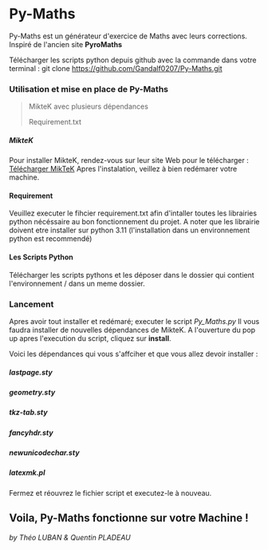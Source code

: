 # Py-Maths

Py-Maths est un générateur d'exercice de Maths avec leurs corrections. Inspiré de l'ancien site **PyroMaths**

Télécharger les scripts python depuis github avec la commande dans votre terminal  : 
      git clone https://github.com/Gandalf0207/Py-Maths.git

### Utilisation et mise en place de Py-Maths
> MikteK avec plusieurs dépendances
> 
> Requirement.txt
>

##### MikteK
Pour installer MikteK, rendez-vous sur leur site Web pour le télécharger : [Télécharger MikTeK](https://miktex.org/download)
Apres l'instalation, veillez à bien redémarer votre machine.

#### Requirement

Veuillez executer le fihcier requirement.txt afin d'intaller toutes les librairies python nécéssaire au bon fonctionnement du projet.
A noter que les librairie doivent etre installer sur python 3.11 (l'installation dans un environnement python est recommendé)

#### Les Scripts Python
Télécharger les scripts pythons et les déposer dans le dossier qui contient l'environnement / dans un meme dossier.


### Lancement
Apres avoir tout installer et redémaré; executer le script *Py_Maths.py* Il vous faudra installer de nouvelles dépendances de MikteK. A l'ouverture du pop up apres l'execution du script, cliquez sur **install**.

Voici les dépendances qui vous s'affciher et que vous allez devoir installer : 

##### lastpage.sty
##### geometry.sty
##### tkz-tab.sty
##### fancyhdr.sty
##### newunicodechar.sty
##### latexmk.pl

Fermez et réouvrez le fichier script et executez-le à nouveau.


## Voila, Py-Maths fonctionne sur votre Machine ! 


*by Théo LUBAN & Quentin PLADEAU*
